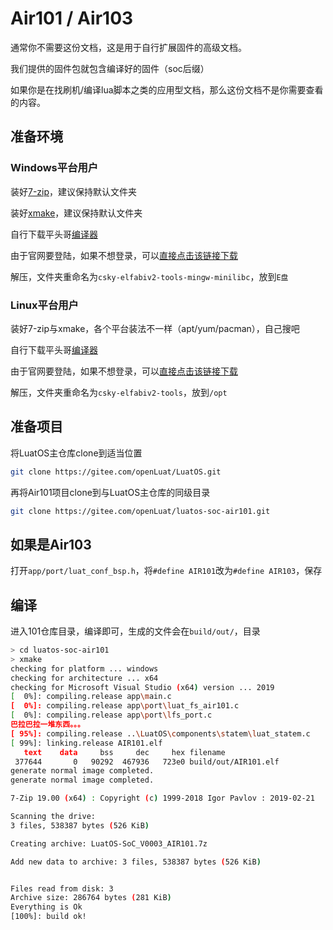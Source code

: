 # Air101 / Air103

通常你不需要这份文档，这是用于自行扩展固件的高级文档。

我们提供的固件包就包含编译好的固件（soc后缀）

如果你是在找刷机/编译lua脚本之类的应用型文档，那么这份文档不是你需要查看的内容。

## 准备环境

### Windows平台用户

装好[7-zip](https://www.7-zip.org/)，建议保持默认文件夹

装好[xmake](https://github.com/xmake-io/xmake/releases)，建议保持默认文件夹

自行下载平头哥[编译器](https://occ.t-head.cn/community/download?id=3885366095506644992)

由于官网要登陆，如果不想登录，可以[直接点击该链接下载](https://occ-oss-prod.oss-cn-hangzhou.aliyuncs.com/resource/1356021/1619529033724/csky-elfabiv2-tools-mingw-minilibc-20210423.tar.gz)

解压，文件夹重命名为`csky-elfabiv2-tools-mingw-minilibc`，放到`E盘`

### Linux平台用户

装好7-zip与xmake，各个平台装法不一样（apt/yum/pacman），自己搜吧

自行下载平头哥[编译器](https://occ.t-head.cn/community/download?id=3885366095506644992)

由于官网要登陆，如果不想登录，可以[直接点击该链接下载](https://occ-oss-prod.oss-cn-hangzhou.aliyuncs.com/resource/1356021/1619529111421/csky-elfabiv2-tools-x86_64-minilibc-20210423.tar.gz)

解压，文件夹重命名为`csky-elfabiv2-tools`，放到`/opt`

## 准备项目

将LuatOS主仓库clone到适当位置

```sh
git clone https://gitee.com/openLuat/LuatOS.git
```

再将Air101项目clone到与LuatOS主仓库的同级目录

```sh
git clone https://gitee.com/openLuat/luatos-soc-air101.git
```

## 如果是Air103

打开`app/port/luat_conf_bsp.h`，将`#define AIR101`改为`#define AIR103`，保存

## 编译

进入101仓库目录，编译即可，生成的文件会在`build/out/`，目录

```sh
> cd luatos-soc-air101
> xmake
checking for platform ... windows
checking for architecture ... x64
checking for Microsoft Visual Studio (x64) version ... 2019
[  0%]: compiling.release app\main.c
[  0%]: compiling.release app\port\luat_fs_air101.c
[  0%]: compiling.release app\port\lfs_port.c
巴拉巴拉一堆东西。。。
[ 95%]: compiling.release ..\LuatOS\components\statem\luat_statem.c
[ 99%]: linking.release AIR101.elf
   text    data     bss     dec     hex filename
 377644       0   90292  467936   723e0 build/out/AIR101.elf
generate normal image completed.
generate normal image completed.

7-Zip 19.00 (x64) : Copyright (c) 1999-2018 Igor Pavlov : 2019-02-21

Scanning the drive:
3 files, 538387 bytes (526 KiB)

Creating archive: LuatOS-SoC_V0003_AIR101.7z

Add new data to archive: 3 files, 538387 bytes (526 KiB)


Files read from disk: 3
Archive size: 286764 bytes (281 KiB)
Everything is Ok
[100%]: build ok!
```
